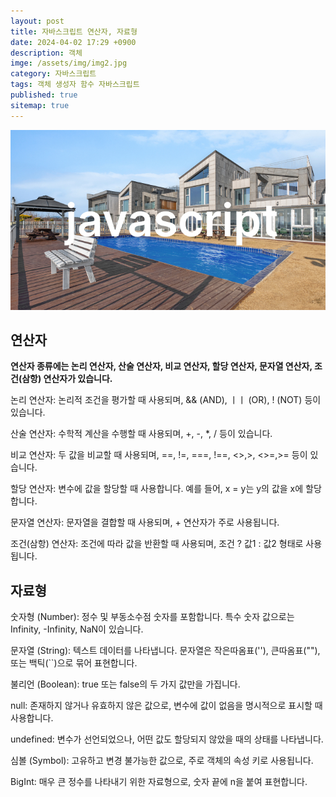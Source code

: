 ```yaml
---
layout: post
title: 자바스크립트 연산자, 자료형
date: 2024-04-02 17:29 +0900
description: 객체
imge: /assets/img/img2.jpg
category: 자바스크립트
tags: 객체 생성자 함수 자바스크립트
published: true
sitemap: true
---
```


![이미지](/assets/img/img2.jpg)
## 연산자

<b>연산자 종류에는 논리 연산자, 산술 연산자, 비교 연산자, 할당 연산자, 문자열 연산자, 조건(삼항) 연산자가 있습니다.</b>


논리 연산자: 논리적 조건을 평가할 때 사용되며, && (AND), ㅣㅣ (OR), ! (NOT) 등이 있습니다.


산술 연산자: 수학적 계산을 수행할 때 사용되며, +, -, *, / 등이 있습니다.


비교 연산자: 두 값을 비교할 때 사용되며, ==, !=, ===, !==, <>,>, <>=,>= 등이 있습니다.


할당 연산자: 변수에 값을 할당할 때 사용합니다. 예를 들어, x = y는 y의 값을 x에 할당합니다.


문자열 연산자: 문자열을 결합할 때 사용되며, + 연산자가 주로 사용됩니다.


조건(삼항) 연산자: 조건에 따라 값을 반환할 때 사용되며, 조건 ? 값1 : 값2 형태로 사용됩니다.


## 자료형
숫자형 (Number): 정수 및 부동소수점 숫자를 포함합니다. 특수 숫자 값으로는 Infinity, -Infinity, NaN이 있습니다.


문자열 (String): 텍스트 데이터를 나타냅니다. 문자열은 작은따옴표(''), 큰따옴표(""), 또는 백틱(``)으로 묶어 표현합니다.


불리언 (Boolean): true 또는 false의 두 가지 값만을 가집니다.


null: 존재하지 않거나 유효하지 않은 값으로, 변수에 값이 없음을 명시적으로 표시할 때 사용합니다.


undefined: 변수가 선언되었으나, 어떤 값도 할당되지 않았을 때의 상태를 나타냅니다.


심볼 (Symbol): 고유하고 변경 불가능한 값으로, 주로 객체의 속성 키로 사용됩니다.


BigInt: 매우 큰 정수를 나타내기 위한 자료형으로, 숫자 끝에 n을 붙여 표현합니다.<br>






